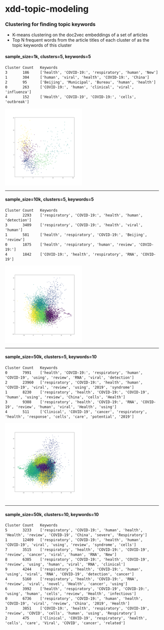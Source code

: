 # xdd-topic-modeling

### Clustering for finding topic keywords
- K-means clustering on the doc2vec embeddings of a set of articles
- Top N frequent words from the article titles of each cluster of as the topic keywords of this cluster

#### sample_size=1k, clusters=5, keywords=5
```
Cluster Count   Keywords
3       186     ['health', 'COVID-19:', 'respiratory', 'human', 'New']
1       304     ['human', 'viral', 'health', 'COVID-19:', 'China']
2       95      ['Beijing', 'Municipal', 'Bureau', 'human', 'health']
0       263     ['COVID-19:', 'human', 'clinical', 'viral', 'influenza']
4       152     ['Health', 'COVID‐19', 'COVID-19:', 'cells', 'outbreak']
```
<img src="imgs/scatter_1000.png"  width="50%" height="50%">

---
#### sample_size=10k, clusters=5, keywords=5
```
Cluster Count   Keywords
2       2293    ['respiratory', 'COVID-19:', 'health', 'human', 'detection']
3       3409    ['respiratory', 'COVID-19:', 'health', 'viral', 'human']
1       581     ['health', 'respiratory', 'COVID-19:', 'Beijing', 'review']
0       1875    ['health', 'respiratory', 'human', 'review', 'COVID-19:']
4       1842    ['COVID-19:', 'health', 'respiratory', 'RNA', 'COVID‐19']
```
<img src="imgs/scatter_10000.png"  width="50%" height="50%">

---
#### sample_size=50k, clusters=5, keywords=10
```
Cluster Count   Keywords
0       7991    ['health', 'COVID-19:', 'respiratory', 'human', 'COVID‐19', 'using', 'review', 'RNA', 'viral', 'detection']
2       23960   ['respiratory', 'COVID-19:', 'health', 'human', 'COVID‐19', 'viral', 'review', 'using', '2019', 'syndrome']
1       8230    ['respiratory', 'health', 'COVID-19:', 'COVID‐19', 'human', 'using', 'review', 'China', 'cells', 'Health']
3       9308    ['respiratory', 'health', 'COVID-19:', 'RNA', 'COVID‐19', 'review', 'human', 'viral', 'Health', 'using']
4       511     ['Clinical', 'COVID‐19', 'cancer', 'respiratory', 'health', 'response', 'cells', 'care', 'potential', '2019']
```
<img src="imgs/scatter_50000.png"  width="50%" height="50%">

---
#### sample_size=50k, clusters=10, keywords=10
```
Cluster Count   Keywords
5       3233    ['respiratory', 'COVID-19:', 'human', 'health', 'Health', 'review', 'COVID‐19', 'China', 'severe', 'Respiratory']
1       12409   ['respiratory', 'COVID-19:', 'health', 'human', 'COVID‐19', 'viral', 'using', 'review', 'syndrome', 'cells']
7       3515    ['respiratory', 'health', 'COVID-19:', 'COVID‐19', 'review', 'cancer', 'viral', 'human', 'RNA', 'New']
8       6385    ['respiratory', 'COVID-19:', 'health', 'COVID‐19', 'review', 'using', 'human', 'viral', 'RNA', 'clinical']
9       4244    ['respiratory', 'health', 'COVID-19:', 'human', 'using', 'viral', 'RNA', 'COVID‐19', 'detection', 'cancer']
4       5160    ['respiratory', 'health', 'COVID-19:', 'RNA', 'review', 'viral', 'novel', 'Health', 'cancer', 'using']
6       3992    ['health', 'respiratory', 'COVID‐19', 'COVID-19:', 'using', 'human', 'cells', 'review', 'Health', 'infectious']
0       6736    ['respiratory', 'COVID-19:', 'human', 'health', 'COVID‐19', 'viral', 'review', 'China', '2019', 'Health']
3       3851    ['COVID-19:', 'health', 'respiratory', 'COVID‐19', 'review', 'COVID', 'cells', 'human', 'using', 'Respiratory']
2       475     ['Clinical', 'COVID‐19', 'respiratory', 'health', 'cells', 'care', 'Viral', 'COVID', 'cancer', 'related']
```